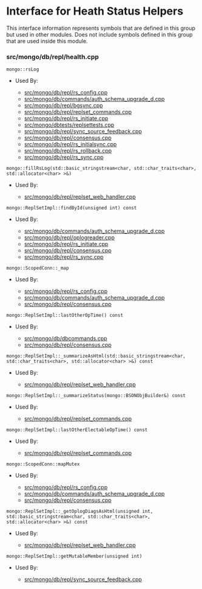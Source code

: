 
# Interface for Heath Status Helpers
This interface information represents symbols that are defined in this group but used in other modules.  Does not include symbols defined in this group that are used inside this module.

### src/mongo/db/repl/health.cpp

<div></div>

    mongo::rsLog

- Used By:

    - [src/mongo/db/repl/rs\_config.cpp](../../../../replication/replica\_set\_configuration)
    - [src/mongo/db/commands/auth\_schema\_upgrade\_d.cpp](../../../../security/authorization)
    - [src/mongo/db/repl/bgsync.cpp](../../../../replication/data\_sync)
    - [src/mongo/db/repl/replset\_commands.cpp](../../../../replication/replication\_commands)
    - [src/mongo/db/repl/rs\_initiate.cpp](../../../../replication/replica\_set\_configuration)
    - [src/mongo/dbtests/replsettests.cpp](../../../../tests/unit\_tests)
    - [src/mongo/db/repl/sync\_source\_feedback.cpp](../../../../replication/data\_sync)
    - [src/mongo/db/repl/consensus.cpp](../../../../replication/consensus)
    - [src/mongo/db/repl/rs\_initialsync.cpp](../../../../replication/data\_sync)
    - [src/mongo/db/repl/rs\_rollback.cpp](../../../../replication/data\_sync)
    - [src/mongo/db/repl/rs\_sync.cpp](../../../../replication/data\_sync)

<div></div>

    mongo::fillRsLog(std::basic_stringstream<char, std::char_traits<char>, std::allocator<char> >&)

- Used By:

    - [src/mongo/db/repl/replset\_web\_handler.cpp](../../../../replication/replication\_web\_interface)

<div></div>

    mongo::ReplSetImpl::findById(unsigned int) const

- Used By:

    - [src/mongo/db/commands/auth\_schema\_upgrade\_d.cpp](../../../../security/authorization)
    - [src/mongo/db/repl/oplogreader.cpp](../../../../replication/data\_sync)
    - [src/mongo/db/repl/rs\_initiate.cpp](../../../../replication/replica\_set\_configuration)
    - [src/mongo/db/repl/consensus.cpp](../../../../replication/consensus)
    - [src/mongo/db/repl/rs\_sync.cpp](../../../../replication/data\_sync)

<div></div>

    mongo::ScopedConn::_map

- Used By:

    - [src/mongo/db/repl/rs\_config.cpp](../../../../replication/replica\_set\_configuration)
    - [src/mongo/db/commands/auth\_schema\_upgrade\_d.cpp](../../../../security/authorization)
    - [src/mongo/db/repl/consensus.cpp](../../../../replication/consensus)

<div></div>

    mongo::ReplSetImpl::lastOtherOpTime() const

- Used By:

    - [src/mongo/db/dbcommands.cpp](../../../../query\_and\_operation\_handling/database\_commands)
    - [src/mongo/db/repl/consensus.cpp](../../../../replication/consensus)

<div></div>

    mongo::ReplSetImpl::_summarizeAsHtml(std::basic_stringstream<char, std::char_traits<char>, std::allocator<char> >&) const

- Used By:

    - [src/mongo/db/repl/replset\_web\_handler.cpp](../../../../replication/replication\_web\_interface)

<div></div>

    mongo::ReplSetImpl::_summarizeStatus(mongo::BSONObjBuilder&) const

- Used By:

    - [src/mongo/db/repl/replset\_commands.cpp](../../../../replication/replication\_commands)

<div></div>

    mongo::ReplSetImpl::lastOtherElectableOpTime() const

- Used By:

    - [src/mongo/db/repl/replset\_commands.cpp](../../../../replication/replication\_commands)

<div></div>

    mongo::ScopedConn::mapMutex

- Used By:

    - [src/mongo/db/repl/rs\_config.cpp](../../../../replication/replica\_set\_configuration)
    - [src/mongo/db/commands/auth\_schema\_upgrade\_d.cpp](../../../../security/authorization)
    - [src/mongo/db/repl/consensus.cpp](../../../../replication/consensus)

<div></div>

    mongo::ReplSetImpl::_getOplogDiagsAsHtml(unsigned int, std::basic_stringstream<char, std::char_traits<char>, std::allocator<char> >&) const

- Used By:

    - [src/mongo/db/repl/replset\_web\_handler.cpp](../../../../replication/replication\_web\_interface)

<div></div>

    mongo::ReplSetImpl::getMutableMember(unsigned int)

- Used By:

    - [src/mongo/db/repl/sync\_source\_feedback.cpp](../../../../replication/data\_sync)
